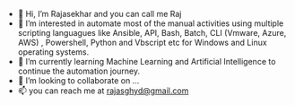 - 👋 Hi, I’m Rajasekhar and you can call me Raj
- 👀 I’m interested in automate most of the manual activities using multiple scripting languagues like Ansible, API, Bash, Batch, CLI (Vmware, Azure, AWS) , Powershell, Python and Vbscript etc for Windows and Linux operating systems.
- 🌱 I’m currently learning Machine Learning and Artificial Intelligence to continue the automation journey.
- 💞️ I’m looking to collaborate on ...
- 📫 you can reach me at rajasghyd@gmail.com

<!---
rajasghyd/rajasghyd is a ✨ special ✨ repository because its `README.md` (this file) appears on your GitHub profile.
You can click the Preview link to take a look at your changes.
--->
